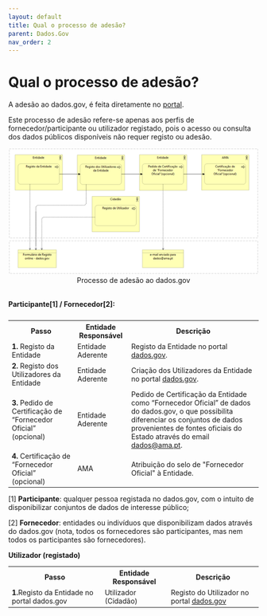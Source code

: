 ```yaml
---
layout: default
title: Qual o processo de adesão?
parent: Dados.Gov
nav_order: 2
---
```


# Qual o processo de adesão?

A adesão ao dados.gov, é feita diretamente no [portal](https://dados.gov.pt/pt/).

Este processo de adesão refere-se apenas aos perfis de fornecedor/participante ou utilizador registado, pois o acesso ou consulta dos dados públicos disponíveis não requer registo ou adesão.

<div style="text-align: center;">
  <img src="../../assets/images/dados 1.png" alt="Processo de adesão ao dados.gov">
   <div>  Processo de adesão ao dados.gov</div>
</div>

<br>

**Participante\[1] / Fornecedor\[2]:**

<table>
<caption></caption>
  <tr>
    <th >Passo</th>
    <th >Entidade Responsável</th>
    <th >Descrição</th>
  </tr>
  <tr>
    <td><strong>1.</strong> Registo da Entidade</td>
    <td>Entidade Aderente</td>
    <td>Registo da Entidade no portal <a href="https://dados.gov.pt/pt/login?next=https%3A%2F%2Fdados.gov.pt%2Fpt%2Fdocs%2Fpublish%2F">dados.gov</a>.</td>
  </tr>
  <tr>
    <td><strong>2.</strong> Registo dos Utilizadores da Entidade</td>
    <td>Entidade Aderente</td>
    <td>Criação dos Utilizadores da Entidade no portal <a href="https://dados.gov.pt/pt/login?next=https%3A%2F%2Fdados.gov.pt%2Fpt%2Fdocs%2Fpublish%2F">dados.gov</a>.</td>
  </tr>
  <tr>
    <td><strong>3.</strong> Pedido de Certificação de “Fornecedor Oficial” (opcional)</td>
    <td>Entidade Aderente</td>
    <td>Pedido de Certificação da Entidade como “Fornecedor Oficial” de dados do dados.gov, o que possibilita diferenciar os conjuntos de dados provenientes de fontes oficiais do Estado através do email <a href="mailto:dados@ama.pt">dados@ama.pt</a>.</td>
  </tr>
  <tr>
    <td><strong>4.</strong> Certificação de “Fornecedor Oficial” (opcional)</td>
    <td>AMA</td>
    <td>Atribuição do selo de "Fornecedor Oficial" à Entidade.</td>
  </tr>
</table>

\[1] **Participante**: qualquer pessoa registada no dados.gov, com o intuito de disponibilizar conjuntos de dados de interesse público;

\[2] **Fornecedor**: entidades ou indivíduos que disponibilizam dados através do dados.gov (nota, todos os fornecedores são participantes, mas nem todos os participantes são fornecedores).

**Utilizador (registado)**

<table>
  <tr>
    <th>Passo</th>
    <th>Entidade Responsável</th>
    <th>Descrição</th>
  </tr>
  <tr>
    <td><strong>1.</strong>Registo da Entidade no portal dados.gov</td>
    <td>Utilizador (Cidadão)</td>
    <td>Registo do Utilizador no portal <a href="https://dados.gov.pt/pt/login?next=https%3A%2F%2Fdados.gov.pt%2Fpt%2Fdocs%2Fpublish%2F">dados.gov</a></td>
  </tr>
</table>
